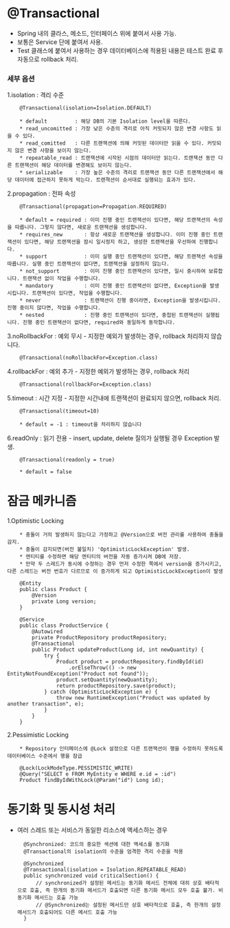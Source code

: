 # @Transactional

* Spring 내의 클라스, 메소드, 인터페이스 위에 붙여서 사용 가능.
* 보통은 Service 단에 붙여서 사용.
* Test 클래스에 붙여서 사용하는 경우 데이터베이스에 적용된 내용은 테스트 완료 후 자동으로 rollback 처리.

### 세부 옵션


1.isolation : 격리 수준

		@Transactional(isolation=Isolation.DEFAULT)

		* default         : 해당 DB의 기본 Isolation level을 따른다.
		* read_uncomitted : 가장 낮은 수준의 격리로 아직 커밋되지 않은 변경 사항도 읽을 수 있다.
		* read_comitted   : 다른 트랜잭션에 의해 커밋된 데이터만 읽을 수 있다. 커밋되지 않은 변경 사항을 보이지 않는다.
		* repeatable_read : 트랜잭션에 시작된 시점의 데이터만 읽는다. 트랜잭션 동안 다른 트랜잭션이 해당 데이터를 변경해도 보이지 않는다.
		* serializable    : 가장 높은 수준의 격리로 트랜잭션 동안 다른 트랜잭션에서 해당 데이터에 접근하지 못하게 막는다. 트랜젹션이 순서대로 실행되는 효과가 있다.


2.propagation : 전파 속성

		@Transactional(propagation=Propagation.REQUIRED)

		* default = required : 이미 진행 중인 트랜잭션이 있다면, 해당 트랜잭션의 속성을 따릅니다. 그렇지 않다면, 새로운 트랜잭션을 생성합니다.
		* requires_new       : 항상 새로운 트랜잭션을 생성합니다. 이미 진행 중인 트랜잭션이 있다면, 해당 트랜잭션을 잠시 일시정지 하고, 생성한 트랜잭션을 우선하여 진행합니다.
		* support            : 이미 실행 중인 트랜잭션이 있다면, 해당 트랜잭션 속성을 따릅니다. 실행 중인 트랜잭션이 없다면, 트랜잭션을 설정하지 않는다.
		* not_support        : 이미 진행 중인 트랜잭션이 있다면, 일시 중시하여 보류합니다. 트랜잭션 없이 작업을 수행합니다.
		* mandatory          : 이미 진행 중인 트랜잭션이 없다면, Exception을 발생시킵니다. 트랜잭션이 있다면, 작업을 수행합니다.
		* never              : 트랜잭션이 진행 중이라면, Exception을 발생시킵니다. 진행 중이지 않다면, 작업을 수행합니다.
		* nested             : 진행 중인 트랜잭션이 있다면, 중첩된 트랜잭션이 실행됩니다. 진행 중인 트랜잭션이 없다면, required와 동일하게 동작합니다.


3.noRollbackFor : 예외 무시 - 지정한 예외가 발생하는 경우, rollback 처리하지 않습니다.

		﻿@Transactional(noRollbackFor=Exception.class)


4.rollbackFor : 예외 추가 - 지정한 예외가 발생하는 경우, rollback 처리

		﻿@Transactional(rollbackFor=Exception.class)


5.timeout : 시간 지정 - 지정한 시간내에 트랜잭션이 완료되지 않으면, rollback 처리.

		﻿@Transactional(timeout=10)

		* default = -1 : timeout을 처리하지 않습니다


6.readOnly : 읽기 전용 - insert, update, delete 질의가 실행될 경우 Exception 발생.

		﻿@Transactional(readonly = true)

		* default = false

# 잠금 메카니즘


1.Optimistic Locking

		* 충돌이 거의 발생하지 않는다고 가정하고 @Version으로 버전 관리를 사용하여 충돌을 감지.
		* 충돌이 감지되면(버전 불일치) 'OptimisticLockException' 발생.
		* 엔티티를 수정하면 해당 엔티티의 버전을 자동 증가시켜 DB에 저장.
		* 만약 두 스레드가 동시에 수정하는 경우 먼저 수정한 쪽에서 version을 증가시키고, 다른 스레드는 버전 번호가 다르므로 이 증가히게 되고 OptimisticLockException이 발생

		@Entity
		public class Product {
			@Version
			private Long version;
		}

		@Service
		public class ProductService {
		    @Autowired
		    private ProductRepository productRepository;
		    @Transactional
			public Product updateProduct(Long id, int newQuantity) {
				try {
					Product product = productRepository.findById(id)
						.orElseThrow(() -> new EntityNotFoundException("Product not found"));
					product.setQuantity(newQuantity);
					return productRepository.save(product);
				} catch (OptimisticLockException e) {
					throw new RuntimeException("Product was updated by another transaction", e);
				}
			}
		}
	

2.Pessimistic Locking

		* Repository 인터페이스에 @Lock 설정으로 다른 트랜잭션이 행을 수정하지 못하도록 데이터베이스 수준에서 행을 잠급

		@Lock(LockModeType.PESSIMISTIC_WRITE)
		@Query("SELECT e FROM MyEntity e WHERE e.id = :id")
		Product findByIdWithLock(@Param("id") Long id);


# 동기화 및 동시성 처리


* 여러 스레드 또는 서비스가 동일한 리소스에 액세스하는 경우

		@Synchronized: 코드의 중요한 섹션에 대한 액세스를 동기화
		@Transactional의 isolation의 수준을 엄격한 격리 수준을 적용

		@Synchronized
		@Transactional(isolation = Isolation.REPEATABLE_READ)
		public synchronized void criticalSection() {
			// synchronized가 설정된 메서드는 동기화 메서드 전체에 대히 상호 배타적으로 호출, 즉 한개의 동기화 메서드가 호출되면 다른 동기화 메서드 모두 호출 불가. 비동기화 메서드는 호출 가능
			// @Synchronized는 설정된 메서드만 상호 배타적으로 호출, 즉 한개의 설정 메서드가 호출되어도 다른 메서드 호출 가능
		}

